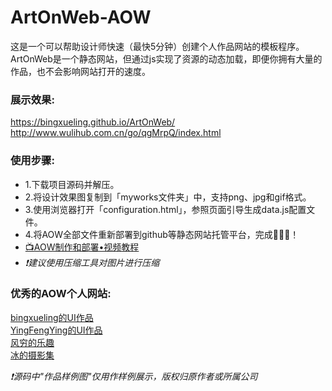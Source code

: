 # ArtOnWeb-AOW

这是一个可以帮助设计师快速（最快5分钟）创建个人作品网站的模板程序。ArtOnWeb是一个静态网站，但通过js实现了资源的动态加载，即便你拥有大量的作品，也不会影响网站打开的速度。

### 展示效果:  
https://bingxueling.github.io/ArtOnWeb/  
http://www.wulihub.com.cn/go/qgMrpQ/index.html  

### 使用步骤:  
* 1.下载项目源码并解压。
* 2.将设计效果图复制到「myworks文件夹」中，支持png、jpg和gif格式。
* 3.使用浏览器打开「configuration.html」，参照页面引导生成data.js配置文件。
* 4.将AOW全部文件重新部署到github等静态网站托管平台，完成👏👏👏！  
* [📺AOW制作和部署•视频教程](https://mp.weixin.qq.com/s?__biz=MzU2MzA3Mjg3Ng==&mid=2247483942&idx=1&sn=53bb994ff010e611a16b14e59ae79b61&chksm=fc5e9825cb29113318effeea05af8238560301db28c575b8590de7087e0ecf3f3f1b16894390&token=1299134327&lang=zh_CN#rd)  
* _❗️建议使用压缩工具对图片进行压缩_

### 优秀的AOW个人网站:  
[bingxueling的UI作品](http://www.wulihub.com.cn/go/QoBGXW/index.html)  
[YingFengYing的UI作品](http://www.wulihub.com.cn/go/J6e58Q/index.html)  
[风穷的乐趣](http://www.wulihub.com.cn/go/JMBdEq/index.html)  
[冰的摄影集](http://www.wulihub.com.cn/go/QKjOZW/index.html)  

_❗️源码中"作品样例图"仅用作样例展示，版权归原作者或所属公司_
